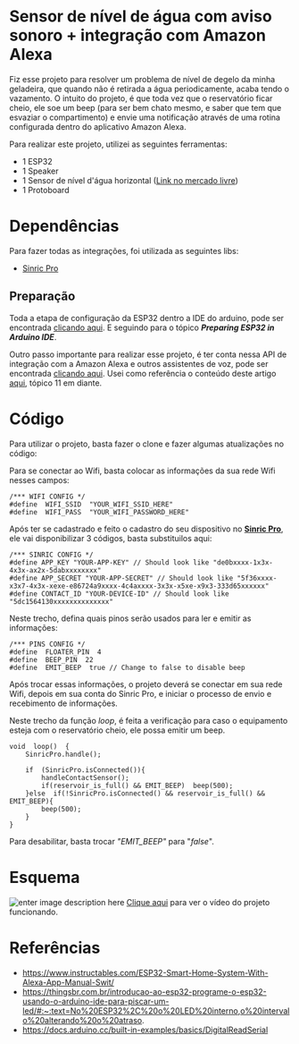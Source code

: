 # Sensor de nível de água com aviso sonoro + integração com Amazon Alexa

Fiz esse projeto para resolver um problema de nível de degelo da minha geladeira, que quando não é retirada a água periodicamente, acaba tendo o vazamento. O intuito do projeto, é que toda vez que o reservatório ficar cheio, ele soe um beep (para ser bem chato mesmo, e saber que tem que esvaziar o compartimento) e envie uma notificação através de uma rotina configurada dentro do aplicativo Amazon Alexa. 

Para realizar este projeto, utilizei as seguintes ferramentas:

 - 1 ESP32
 - 1 Speaker
 - 1 Sensor de nível d'água horizontal ([Link no mercado livre](https://produto.mercadolivre.com.br/MLB-2804772868-boia-sensor-nivel-lateral-magnetico-agua-arduino-aquario-_JM?matt_tool=40343894&matt_word=&matt_source=google&matt_campaign_id=14303413655&matt_ad_group_id=133855953276&matt_match_type=&matt_network=g&matt_device=c&matt_creative=584156655519&matt_keyword=&matt_ad_position=&matt_ad_type=pla&matt_merchant_id=314253506&matt_product_id=MLB2804772868&matt_product_partition_id=1816238256222&matt_target_id=pla-1816238256222&gclid=CjwKCAjwxr2iBhBJEiwAdXECwxI-NaACetl7EbXQMweXqBxHr41G6_Rrz2nXC2FO8iF5Mfdu3ZfbtRoCfTwQAvD_BwE))
 - 1 Protoboard

# Dependências

Para fazer todas as integrações, foi utilizada as seguintes libs:

- [Sinric Pro](https://sinric.pro/pt-index.html)

## Preparação

Toda a etapa de configuração da ESP32 dentro a IDE do arduino, pode ser encontrada [clicando aqui](https://thingsbr.com.br/introducao-ao-esp32-programe-o-esp32-usando-o-arduino-ide-para-piscar-um-led/#:~:text=No%20ESP32,%20o%20LED%20interno,o%20intervalo%20alterando%20o%20atraso.). E seguindo para o tópico ***Preparing ESP32 in Arduino IDE***.

Outro passo importante para realizar esse projeto, é ter conta nessa API de integração com a Amazon Alexa e outros assistentes de voz, pode ser encontrada [clicando aqui](https://sinric.pro/pt-index.html). Usei como referência o conteúdo deste artigo [aqui](https://www.instructables.com/ESP32-Smart-Home-System-With-Alexa-App-Manual-Swit/), tópico 11 em diante.


# Código
Para utilizar o projeto, basta fazer o clone e fazer algumas atualizações no código:

Para se conectar ao Wifi, basta colocar as informações da sua rede Wifi nesses campos:

    /*** WIFI CONFIG */
    #define  WIFI_SSID  "YOUR_WIFI_SSID_HERE"
    #define  WIFI_PASS  "YOUR_WIFI_PASSWORD_HERE"

Após ter se cadastrado e feito o cadastro do seu dispositivo no **[Sinric Pro](https://sinric.pro/pt-index.html)**, ele vai disponibilizar 3 códigos, basta substituilos aqui:

    /*** SINRIC CONFIG */
    #define APP_KEY "YOUR-APP-KEY" // Should look like "de0bxxxx-1x3x-4x3x-ax2x-5dabxxxxxxxx"
	#define APP_SECRET "YOUR-APP-SECRET" // Should look like "5f36xxxx-x3x7-4x3x-xexe-e86724a9xxxx-4c4axxxx-3x3x-x5xe-x9x3-333d65xxxxxx"
	#define CONTACT_ID "YOUR-DEVICE-ID" // Should look like "5dc1564130xxxxxxxxxxxxxx"

Neste trecho, defina quais pinos serão usados para ler e emitir as informações:

    /*** PINS CONFIG */
    #define  FLOATER_PIN  4
    #define  BEEP_PIN  22
    #define  EMIT_BEEP  true // Change to false to disable beep
    
Após trocar essas informações, o projeto deverá se conectar em sua rede Wifi, depois em sua conta do Sinric Pro, e iniciar o processo de envio e recebimento de informações. 

Neste trecho da função *loop*, é feita a verificação para caso o equipamento  esteja com o reservatório cheio, ele possa emitir um beep.

    void  loop()  {
		SinricPro.handle();
		
		if  (SinricPro.isConnected()){
			handleContactSensor();
			if(reservoir_is_full() && EMIT_BEEP)  beep(500);
		}else  if(!SinricPro.isConnected() && reservoir_is_full() && EMIT_BEEP){
			beep(500);
		}
	}
Para desabilitar, basta trocar *"EMIT_BEEP"* para "*false*".

# Esquema
![enter image description here](https://lh3.googleusercontent.com/qNMRFRwnUz0LkI6adyLxoOEOJPc7dhFehort_Zn1ngMfG2Xe07a_G5ebN_ox7P8JjJSBX91ehbNyRQn9mW76VL0Sv08IIgdqiYyGs3aUEYlJpq0saiRhw1wvmraEquFwOCsbVny-7MdjCEtUeKuALIqDq0I5VPhH6AA9sdvP6oqNfMGNd2R7ROXLh0ATiA43LSP1zFebsN8fR4vPdfUJIqy_TkAKBKdPk2wC0sQr8t786Le20mIIVQMAvU_AlXsjGQP7xw3L09F0S-2J4zTDmze9JavJJHjc64-r-A7OSGDqvTgAds135Z2tNnlbWbvZJTdsBsMP566EYKgBpochpyqlig1pIf6MH_4w__x2cLszf5ilPLX3Vbrkr0-21imLD4oZKIOPapBm6470YQLWq7qMRh9ARgfl0IfmFHHFUeP7viBXYK9MgbJQGxjO7d_bh3QUjZ6FMm20Pfq4TV18lYpiW8t7KUVKol_dLTZ55khI4VBvBhI0P24RRyyof9YmYkr4M_XRHWPm6CjmPn85_lFQAzEWvIfbs9iva9OWWNUayhcdNpJpLGA-ua3_7Vp2lqZ3pRW5IK5LMxQBSxqSQl8wodM8DL0QztVBRGfM_GDhOzJQ9jxy_Re09ubuX_u4w1uPuj0v9c3trn-DYq6Sl9Uzfu-Fmsk1HislygzXXFB0rAuGpLqPzE5zzpG_4xF7w6Qipws_cN_DoYlI5bDddWpi1m-6chOzWm_g04UQQZQMZlQHnz802ktZezCKPaz01m6knVac2hCron8k_0h3J9Vbe6fzOm1b1d2Cbww2Yokc2QuGX6Ryy5fRDBmcYEFrEhhZDV_sBb3cYPx1oEgShUJD8Mvai5mVgMYlyFxUaga_wXP-ZUMTPN_KRfITT7sonyOQHAZPS0PFVUPCoq4mBMRo6dZ7Oo_dKQ5NK2NtV97Wyc_52g=w576-h667-s-no?authuser=0)
[Clique aqui](https://youtube.com/shorts/T29lxYrhNkw) para ver o vídeo do projeto funcionando.


# Referências
- https://www.instructables.com/ESP32-Smart-Home-System-With-Alexa-App-Manual-Swit/
- https://thingsbr.com.br/introducao-ao-esp32-programe-o-esp32-usando-o-arduino-ide-para-piscar-um-led/#:~:text=No%20ESP32%2C%20o%20LED%20interno,o%20intervalo%20alterando%20o%20atraso.
- https://docs.arduino.cc/built-in-examples/basics/DigitalReadSerial
